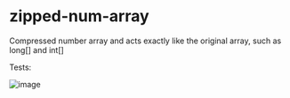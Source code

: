 # zipped-num-array
Compressed number array and acts exactly like the original array, such as long[] and int[]

Tests:


![image](https://user-images.githubusercontent.com/2093588/124725145-36c8e000-df3f-11eb-8071-7a71985935b0.png)
